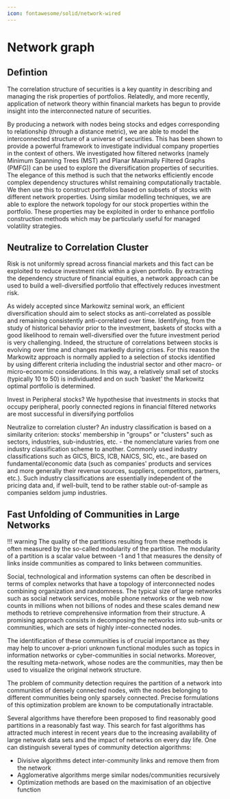 ```yaml
---
icon: fontawesome/solid/network-wired
---
```


# Network graph

## Defintion

The correlation structure of securities is a key quantity in describing and managing the risk properties of portfolios. Relatedly, and more recently, application of network theory within financial markets has begun to provide insight into the interconnected nature of securities.

By producing a network with nodes being stocks and edges corresponding to relationship (through a distance metric), we are able to model the interconnected structure of a universe of securities. This has been shown to provide a powerful framework to investigate individual company properties in the context of others. We investigated how filtered networks (namely Minimum Spanning Trees (MST) and Planar Maximally Filtered Graphs (PMFG)) can be used to explore the diversification properties of securities. The elegance of this method is such that the networks efficiently encode complex dependency structures whilst remaining computationally tractable. We then use this to construct portfolios based on subsets of stocks with different network properties. Using similar modelling techniques, we are able to explore the network topology for our stock properties within the portfolio. These properties may be exploited in order to enhance portfolio construction methods which may be particularly useful for managed volatility strategies.

## Neutralize to Correlation Cluster

Risk is not uniformly spread across financial markets and this fact can be exploited to reduce investment risk within a given portfolio. By extracting the dependency structure of financial equities, a network approach can be used to build a well-diversified portfolio that effectively reduces investment risk. 

As widely accepted since Markowitz seminal work, an efficient diversification should aim to select stocks as anti-correlated as possible and remaining consistently anti-correlated over time. Identifying, from the study of historical behavior prior to the investment, baskets of stocks with a good likelihood to remain well-diversified over the future investment period is very challenging. Indeed, the structure of correlations between stocks is evolving over time and changes markedly during crises. For this reason the Markowitz approach is normally applied to a selection of stocks identified by using different criteria including the industrial sector and other macro- or micro-economic considerations. In this way, a relatively small set of stocks (typically 10 to 50) is individuated and on such 'basket' the Markowitz optimal portfolio is determined.

Invest in Peripheral stocks? We hypothesise that investments in stocks that occupy peripheral, poorly connected regions in financial filtered networks are most successful in diversifying portfolios

Neutralize to correlation cluster? An industry classification is based on a similarity criterion: stocks' membership in "groups" or "clusters" such as sectors, industries, sub-industries, etc. - the nomenclature varies from one industry classification scheme to another. Commonly used industry classifications such as GICS, BICS, ICB, NAICS, SIC, etc., are based on fundamental/economic data (such as companies' products and services and more generally their revenue sources, suppliers, competitors, partners, etc.). Such industry classifications are essentially independent of the pricing data and, if well-built, tend to be rather stable out-of-sample as companies seldom jump industries. 

## Fast Unfolding of Communities in Large Networks

!!! warning 
    The quality of the partitions resulting from these methods is often measured by the so-called modularity of the partition. The modularity of a partition is a scalar value between -1 and 1 that measures the density of links inside communities as compared to links between communities. 

Social, technological and information systems can often be described in terms of complex networks that have a topology of interconnected nodes combining organization and randomness. The typical size of large networks such as social network services, mobile phone networks or the web now counts in millions when not billions of nodes and these scales demand new methods to retrieve comprehensive information from their structure. A promising approach consists in decomposing the networks into sub-units or communities, which are sets of highly inter-connected nodes. 

The identification of these communities is of crucial importance as they may help to uncover a-priori unknown functional modules such as topics in information networks or cyber-communities in social networks. Moreover, the resulting meta-network, whose nodes are the communities, may then be used to visualize the original network structure.

The problem of community detection requires the partition of a network into communities of densely connected nodes, with the nodes belonging to different communities being only sparsely connected. Precise formulations of this optimization problem are known to be computationally intractable. 

Several algorithms have therefore been proposed to find reasonably good partitions in a reasonably fast way. This search for fast algorithms has attracted much interest in recent years due to the increasing availability of large network data sets and the impact of networks on every day life. One can distinguish several types of community detection algorithms: 

* Divisive algorithms detect inter-community links and remove them from the network
* Agglomerative algorithms merge similar nodes/communities recursively
* Optimization methods are based on the maximisation of an objective function
